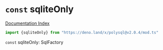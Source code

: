 # `const` sqliteOnly

[Documentation Index](../README.md)

```ts
import {sqliteOnly} from "https://deno.land/x/polysql@v2.0.4/mod.ts"
```

`const` sqliteOnly: SqlFactory

